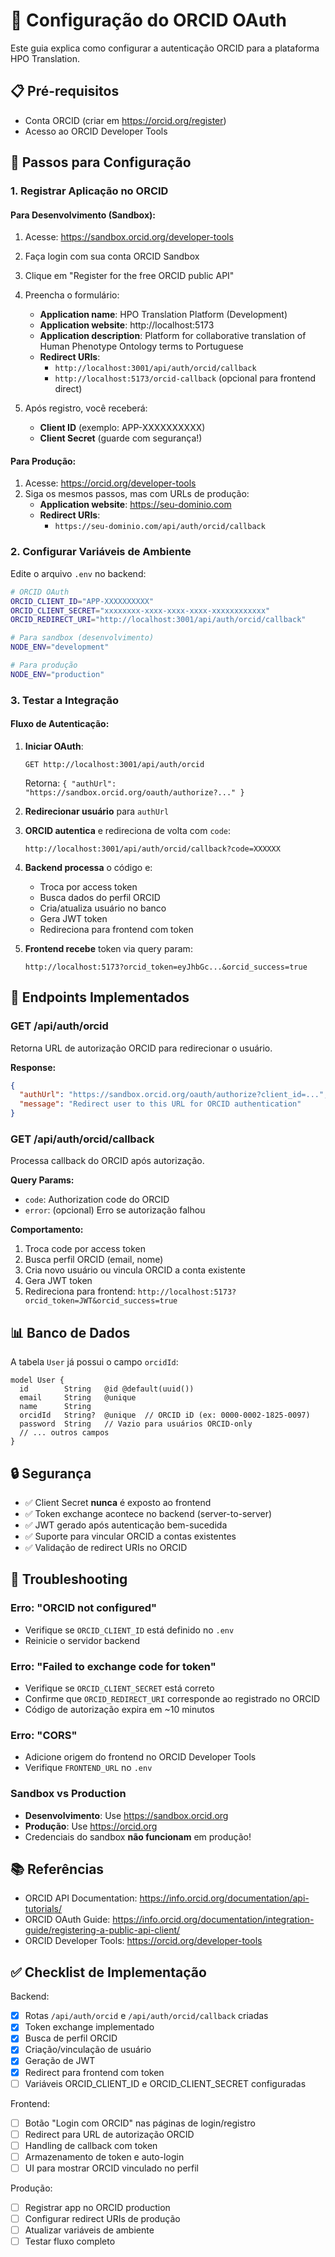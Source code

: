 # 🔐 Configuração do ORCID OAuth

Este guia explica como configurar a autenticação ORCID para a plataforma HPO Translation.

## 📋 Pré-requisitos

- Conta ORCID (criar em https://orcid.org/register)
- Acesso ao ORCID Developer Tools

## 🚀 Passos para Configuração

### 1. Registrar Aplicação no ORCID

#### Para Desenvolvimento (Sandbox):

1. Acesse: https://sandbox.orcid.org/developer-tools
2. Faça login com sua conta ORCID Sandbox
3. Clique em "Register for the free ORCID public API"
4. Preencha o formulário:
   - **Application name**: HPO Translation Platform (Development)
   - **Application website**: http://localhost:5173
   - **Application description**: Platform for collaborative translation of Human Phenotype Ontology terms to Portuguese
   - **Redirect URIs**: 
     - `http://localhost:3001/api/auth/orcid/callback`
     - `http://localhost:5173/orcid-callback` (opcional para frontend direct)

5. Após registro, você receberá:
   - **Client ID** (exemplo: APP-XXXXXXXXXX)
   - **Client Secret** (guarde com segurança!)

#### Para Produção:

1. Acesse: https://orcid.org/developer-tools
2. Siga os mesmos passos, mas com URLs de produção:
   - **Application website**: https://seu-dominio.com
   - **Redirect URIs**: 
     - `https://seu-dominio.com/api/auth/orcid/callback`

### 2. Configurar Variáveis de Ambiente

Edite o arquivo `.env` no backend:

```bash
# ORCID OAuth
ORCID_CLIENT_ID="APP-XXXXXXXXXX"
ORCID_CLIENT_SECRET="xxxxxxxx-xxxx-xxxx-xxxx-xxxxxxxxxxxx"
ORCID_REDIRECT_URI="http://localhost:3001/api/auth/orcid/callback"

# Para sandbox (desenvolvimento)
NODE_ENV="development"

# Para produção
NODE_ENV="production"
```

### 3. Testar a Integração

#### Fluxo de Autenticação:

1. **Iniciar OAuth**:
   ```
   GET http://localhost:3001/api/auth/orcid
   ```
   Retorna: `{ "authUrl": "https://sandbox.orcid.org/oauth/authorize?..." }`

2. **Redirecionar usuário** para `authUrl`

3. **ORCID autentica** e redireciona de volta com `code`:
   ```
   http://localhost:3001/api/auth/orcid/callback?code=XXXXXX
   ```

4. **Backend processa** o código e:
   - Troca por access token
   - Busca dados do perfil ORCID
   - Cria/atualiza usuário no banco
   - Gera JWT token
   - Redireciona para frontend com token

5. **Frontend recebe** token via query param:
   ```
   http://localhost:5173?orcid_token=eyJhbGc...&orcid_success=true
   ```

## 🔑 Endpoints Implementados

### GET /api/auth/orcid
Retorna URL de autorização ORCID para redirecionar o usuário.

**Response:**
```json
{
  "authUrl": "https://sandbox.orcid.org/oauth/authorize?client_id=...",
  "message": "Redirect user to this URL for ORCID authentication"
}
```

### GET /api/auth/orcid/callback
Processa callback do ORCID após autorização.

**Query Params:**
- `code`: Authorization code do ORCID
- `error`: (opcional) Erro se autorização falhou

**Comportamento:**
1. Troca code por access token
2. Busca perfil ORCID (email, nome)
3. Cria novo usuário ou vincula ORCID a conta existente
4. Gera JWT token
5. Redireciona para frontend: `http://localhost:5173?orcid_token=JWT&orcid_success=true`

## 📊 Banco de Dados

A tabela `User` já possui o campo `orcidId`:

```prisma
model User {
  id        String   @id @default(uuid())
  email     String   @unique
  name      String
  orcidId   String?  @unique  // ORCID iD (ex: 0000-0002-1825-0097)
  password  String   // Vazio para usuários ORCID-only
  // ... outros campos
}
```

## 🔒 Segurança

- ✅ Client Secret **nunca** é exposto ao frontend
- ✅ Token exchange acontece no backend (server-to-server)
- ✅ JWT gerado após autenticação bem-sucedida
- ✅ Suporte para vincular ORCID a contas existentes
- ✅ Validação de redirect URIs no ORCID

## 🐛 Troubleshooting

### Erro: "ORCID not configured"
- Verifique se `ORCID_CLIENT_ID` está definido no `.env`
- Reinicie o servidor backend

### Erro: "Failed to exchange code for token"
- Verifique se `ORCID_CLIENT_SECRET` está correto
- Confirme que `ORCID_REDIRECT_URI` corresponde ao registrado no ORCID
- Código de autorização expira em ~10 minutos

### Erro: "CORS"
- Adicione origem do frontend no ORCID Developer Tools
- Verifique `FRONTEND_URL` no `.env`

### Sandbox vs Production
- **Desenvolvimento**: Use https://sandbox.orcid.org
- **Produção**: Use https://orcid.org
- Credenciais do sandbox **não funcionam** em produção!

## 📚 Referências

- ORCID API Documentation: https://info.orcid.org/documentation/api-tutorials/
- ORCID OAuth Guide: https://info.orcid.org/documentation/integration-guide/registering-a-public-api-client/
- ORCID Developer Tools: https://orcid.org/developer-tools

## ✅ Checklist de Implementação

Backend:
- [x] Rotas `/api/auth/orcid` e `/api/auth/orcid/callback` criadas
- [x] Token exchange implementado
- [x] Busca de perfil ORCID
- [x] Criação/vinculação de usuário
- [x] Geração de JWT
- [x] Redirect para frontend com token
- [ ] Variáveis ORCID_CLIENT_ID e ORCID_CLIENT_SECRET configuradas

Frontend:
- [ ] Botão "Login com ORCID" nas páginas de login/registro
- [ ] Redirect para URL de autorização ORCID
- [ ] Handling de callback com token
- [ ] Armazenamento de token e auto-login
- [ ] UI para mostrar ORCID vinculado no perfil

Produção:
- [ ] Registrar app no ORCID production
- [ ] Configurar redirect URIs de produção
- [ ] Atualizar variáveis de ambiente
- [ ] Testar fluxo completo
